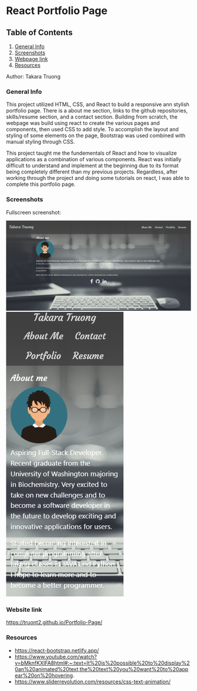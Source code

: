 # React Portfolio Page

## Table of Contents
1. [General Info](#general-info)
2. [Screenshots](#screenshots)
3. [Webpage link](#Webpage-link)
4. [Resources](#resources)

Author: Takara Truong
### General Info

This project utilized HTML, CSS, and React to build a responsive ann stylish portfolio page. There is a about me section, links to the github repositories, skills/resume section, and a contact section. Building from scratch, the webpage was build using react to create the  various pages and components, then used CSS to add style. To accomplish the layout and styling of some elements on the page, Bootstrap was used combined with manual styling through CSS. 

This project taught me the fundementals of React and how to visualize applications as a combination of various components.  React was initially difficult to understand and implement at the beginning due to its format being completely different than my previous projects. Regardless, after working through the project and doing some tutorials on react, I was able to complete this portfolio page. 

### Screenshots
Fullscreen screenshot:

![image](./src/components/images/fullscreen.PNG)
![image](./src/components/images/mobile.PNG)


### Website link
https://truont2.github.io/Portfolio-Page/

### Resources
* https://react-bootstrap.netlify.app/
* https://www.youtube.com/watch?v=bMknfKXIFA8html#:~:text=It%20is%20possible%20to%20display%20an%20animated%20text,the%20text%20you%20want%20to%20appear%20on%20hovering.
* https://www.sliderrevolution.com/resources/css-text-animation/ 